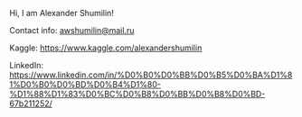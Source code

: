 Hi, I am Alexander Shumilin!

Contact info: awshumilin@mail.ru

Kaggle: https://www.kaggle.com/alexandershumilin

LinkedIn: https://www.linkedin.com/in/%D0%B0%D0%BB%D0%B5%D0%BA%D1%81%D0%B0%D0%BD%D0%B4%D1%80-%D1%88%D1%83%D0%BC%D0%B8%D0%BB%D0%B8%D0%BD-67b211252/
